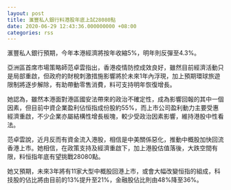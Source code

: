 ```yaml
---
layout: post
title: 滙豐私人銀行料港股年底上試28080點
date: 2020-06-29 12:43:36.000000000 +08:00
categories: rss
---
```


滙豐私人銀行預期，今年本港經濟將按年收縮5%，明年則反彈至4.3%。

亞洲區首席市場策略師范卓雲指出，香港疫情防控成效良好，雖然目前經濟活動只是局部重啟，但政府的財稅刺激措施影響將於未來1年內浮現，加上預期環球旅遊限制將逐步解除，有助帶動零售消費，料可支持明年恢復增長。

她認為，雖然本港面對港區國安法帶來的政治不確定性，成為影響回報的其中一個因素，但目前中資企業盈利佔恒指成份股約55%，而上市公司盈利動力主要受惠經濟重啟，不少企業亦屬結構性增長板塊，較少受政治因素影響，維持港股中性看法。

范卓雲說，近月反而有資金流入港股，相信是中美關係惡化，推動中概股加快回流香港上市。她相信，在政策支持及經濟重啟下，加上港股估值落後，大跌空間有限，料恒指年底有望挑戰28080點。

她又預期，未來3年將有11家大型中概股回港上市，或會大幅改變恒指的組成，科技股的佔比將由目前的13%提升至21%，金融股佔比則由48%降至36%。
